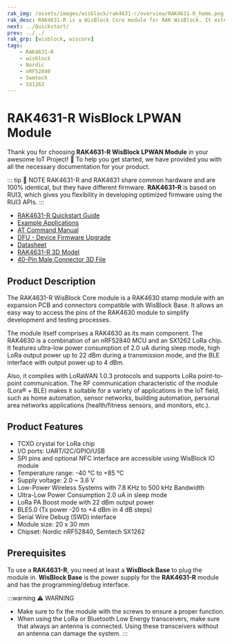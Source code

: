 ```yaml
---
rak_img: /assets/images/wisblock/rak4631-r/overview/RAK4631-R_home.png
rak_desc: RAK4631-R is a WisBlock Core module for RAK WisBlock. It extends the WisBlock series with a powerful Nordic nRF52840 MCU that supports Bluetooth 5.0 (Bluetooth Low Energy) and the newest LoRa transceiver from Semtech, the SX1262. RAK4631-R firmware is based on RUI3.
next: ../Quickstart/
prev: ../../
rak_grp: [wisblock, wiscore]
tags:
    - RAK4631-R
    - wisblock
    - Nordic
    - nRF52840
    - Semtech
    - SX1262
---
```


# RAK4631-R WisBlock LPWAN Module

Thank you for choosing **RAK4631-R WisBlock LPWAN Module** in your awesome IoT Project! 🎉 To help you get started, we have provided you with all the necessary documentation for your product.

::: tip 📝 NOTE
RAK4631-R and RAK4631 share common hardware and are 100% identical, but they have different firmware. **RAK4631-R** is based on RUI3, which gives you flexibility in developing optimized firmware using the RUI3 APIs.
:::

* [RAK4631-R Quickstart Guide](../Quickstart/)
* [Example Applications](../Examples/)
* [AT Command Manual](../AT-Command-Manual/)
* [DFU - Device Firmware Upgrade](../DFU/)
* [Datasheet](../Datasheet/)
* [RAK4631-R 3D Model](https://downloads.rakwireless.com/3D_File/WisBlock/3D_RAK4631.stp)
* [40-Pin Male Connector 3D File](https://downloads.rakwireless.com/3D_File/Accessory/WisConnector/M40S1003K6M.stp)

## Product Description

The RAK4631-R WisBlock Core module is a RAK4630 stamp module with an expansion PCB and connectors compatible with WisBlock Base. It allows an easy way to access the pins of the RAK4630 module to simplify development and testing processes.

The module itself comprises a RAK4630 as its main component. The RAK4630 is a combination of an nRF52840 MCU and an SX1262 LoRa chip. It features ultra-low power consumption of 2.0&nbsp;uA during sleep mode, high LoRa output power up to 22&nbsp;dBm during a transmission mode, and the BLE interface with output power up to 4&nbsp;dBm.

Also, it complies with LoRaWAN 1.0.3 protocols and supports LoRa point-to-point communication. The RF communication characteristic of the module (Lora® + BLE) makes it suitable for a variety of applications in the IoT field, such as home automation, sensor networks, building automation, personal area networks applications (health/fitness sensors, and monitors, etc.).


## Product Features
 
- TCXO crystal for LoRa chip
- I/O ports: UART/I2C/GPIO/USB
- SPI pins and optional NFC interface are accessible using WisBlock IO module
- Temperature range: -40&nbsp;°C to +85&nbsp;°C
- Supply voltage: 2.0 ~ 3.6&nbsp;V
- Low-Power Wireless Systems with 7.8&nbsp;KHz to 500&nbsp;kHz Bandwidth
- Ultra-Low Power Consumption 2.0&nbsp;uA in sleep mode
- LoRa PA Boost mode with 22&nbsp;dBm output power
- BLE5.0 (Tx power -20 to +4&nbsp;dBm in 4&nbsp;dB steps)
- Serial Wire Debug (SWD) interface
- Module size: 20 x 30&nbsp;mm
- Chipset: Nordic nRF52840, Semtech SX1262

## Prerequisites

To use a **RAK4631-R**, you need at least a **WisBlock Base** to plug the module in. **WisBlock Base** is the power supply for the **RAK4631-R** module and has the programming/debug interface.   

:::warning ⚠️ WARNING    
- Make sure to fix the module with the screws to ensure a proper function.
- When using the LoRa or Bluetooth Low Energy transceivers, make sure that always an antenna is connected. Using these transceivers without an antenna can damage the system.
:::
